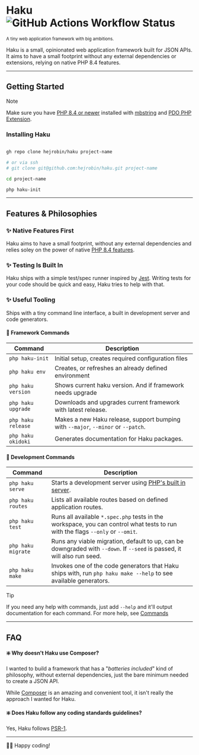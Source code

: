 # Haku ![GitHub Actions Workflow Status](https://img.shields.io/github/actions/workflow/status/hejrobin/haku/spec.yml)
<sup>A tiny web application framework with big ambitions.</sup>

Haku is a small, opinionated web application framework built for JSON APIs. It aims to have a small footprint without any external dependencies or extensions, relying on native PHP 8.4 features.

-----

## Getting Started

> [!NOTE]
> Make sure you have [PHP 8.4 or newer](https://www.php.net/releases/8.4/en.php) installed with [mbstring](https://www.php.net/manual/en/ref.mbstring.php) and [PDO PHP Extension](https://www.php.net/manual/en/book.pdo.php).

### Installing Haku

```sh

gh repo clone hejrobin/haku project-name

# or via ssh
# git clone git@github.com:hejrobin/haku.git project-name

cd project-name

php haku-init

```

-----

## Features & Philosophies

### ✨ Native Features First

Haku aims to have a small footprint, without any external dependencies and relies soley on the power of native [PHP 8.4 features](https://www.php.net/releases/8.4/en.php).

### ✨ Testing Is Built In

Haku ships with a simple test/spec runner inspired by [Jest](https://jestjs.io/). Writing tests for your code should be quick and easy, Haku tries to help with that.

### ✨ Useful Tooling

Ships with a tiny command line interface, a built in development server and code generators.

#### 🐉 Framework Commands

| Command | Description |
| --- | --- |
| `php haku-init`				| Initial setup, creates required configuration files |
| `php haku env` 				| Creates, or refreshes an already defined environment |
| `php haku version`		| Shows current haku version. And if framework needs upgrade |
| `php haku upgrade` 		| Downloads and upgrades current framework with latest release. |
| `php haku release` 		| Makes a new Haku release, support bumping with `--major`, `--minor` or `--patch`. |
| `php haku okidoki` 		| Generates documentation for Haku packages. |

#### 👷 Development Commands

| Command | Description |
| --- | --- |
| `php haku serve`			| Starts a development server using [PHP's built in server](https://www.php.net/manual/en/features.commandline.webserver.php). |
| `php haku routes` 		| Lists all available routes based on defined application routes. |
| `php haku test`				| Runs all available `*.spec.php` tests in the workspace, you can control what tests to run with the flags `--only` or `--omit`. |
| `php haku migrate`		| Runs any viable migration, default to up, can be downgraded with `--down`. If `--seed` is passed, it will also run seed. |
| `php haku make`				| Invokes one of the code generators that Haku ships with, run `php haku make --help` to see available generators. |

> [!TIP]
> If you need any help with commands, just add `--help` and it'll output documentation for each command. For more help, see [Commands](COMMANDS.md)

-----

## FAQ

#### ❇️ Why doesn't Haku use Composer?

I wanted to build a framework that has a "_batteries included_" kind of philosophy, without external dependencies, just the bare minimum needed to create a JSON API.
  
While [Composer](https://getcomposer.org/) is an amazing and convenient tool, it isn't really the approach I wanted for Haku.

#### ❇️ Does Haku follow any coding standards guidelines?

Yes, Haku follows [PSR-1](https://www.php-fig.org/psr/psr-1/). 

-----

👋🏻 Happy coding!
